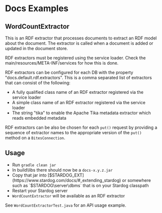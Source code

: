 # Docs Examples

## WordCountExtractor

This is an RDF extractor that processes documents to extract an RDF
model about the document. The extractor is called when a document is
added or updated in the document store.

RDF extractors must be registered using the service loader. Check the
main/resources/META-INF/services for how this is done.

RDF extractors can be configured for each DB with the property
"docs.default.rdf.extractors". This is a comma separated list of extractors
that can consist of the following:

* A fully qualified class name of an RDF extractor registered via the service loader
* A simple class name of an RDF extractor registered via the service loader
* The string "tika" to enable the Apache Tika metadata extractor which reads embedded metadata

RDF extractors can be also be chosen for each `put()` request by
providing a sequence of extractor names to the appropriate version of
the `put()` method on a `BitesConnection`.

## Usage

- Run `gradle clean jar`
- In build\libs there should now be a `docs-x.y.z.jar`
- Copy that jar into [$STARDOG_EXT](https://www.stardog.com/docs/#_extending_stardog) or somewhere such as `$STARDOG\server\dbms` that is on your Stardog classpath
- Restart your Stardog server
- `WordCountExtractor` will be available as an RDF extractor

See `WordCountExtractorTest.java` for an API usage example.

